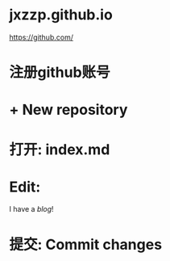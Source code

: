 # jxzzp.github.io
https://github.com/
# 注册github账号

# + New repository
# 打开: index.md
# Edit:
I have a *blog*!

# 提交: Commit changes
